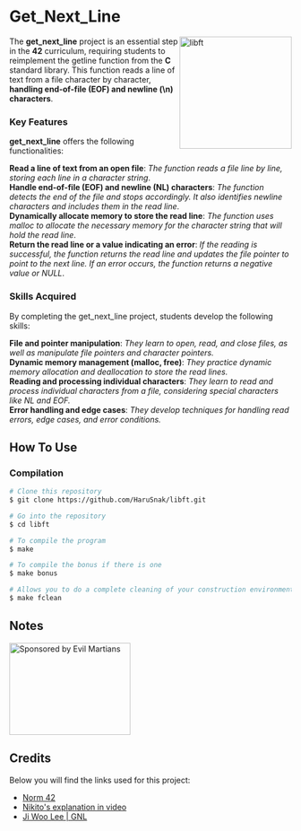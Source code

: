 # Get_Next_Line

<img src="https://i.ytimg.com/vi/-Mt2FdJjVno/maxresdefault.jpg" align="right"
     alt="libft" width="200" height="200">

The **get_next_line** project is an essential step in the **42** curriculum, requiring students to reimplement the getline function from the **C** standard library. This function reads a line of text from a file character by character, **handling end-of-file (EOF) and newline (\n) characters**.

### **Key Features**
**get_next_line** offers the following functionalities:

**Read a line of text from an open file**: *The function reads a file line by line, storing each line in a character string*.<br>
**Handle end-of-file (EOF) and newline (NL) characters**: *The function detects the end of the file and stops accordingly. It also identifies newline characters and includes them in the read line*.<br>
**Dynamically allocate memory to store the read line**: *The function uses malloc to allocate the necessary memory for the character string that will hold the read line*.<br>
**Return the read line or a value indicating an error**: *If the reading is successful, the function returns the read line and updates the file pointer to point to the next line. If an error occurs, the function returns a negative value or NULL*.<br>

### **Skills Acquired**
By completing the get_next_line project, students develop the following skills:

**File and pointer manipulation**: *They learn to open, read, and close files, as well as manipulate file pointers and character pointers.*<br>
**Dynamic memory management (malloc, free)**: *They practice dynamic memory allocation and deallocation to store the read lines.*<br>
**Reading and processing individual characters**: *They learn to read and process individual characters from a file, considering special characters like NL and EOF.*<br>
**Error handling and edge cases**: *They develop techniques for handling read errors, edge cases, and error conditions.*<br>


## How To Use

### **Compilation**

```bash
# Clone this repository
$ git clone https://github.com/HaruSnak/libft.git

# Go into the repository
$ cd libft

# To compile the program
$ make

# To compile the bonus if there is one
$ make bonus

# Allows you to do a complete cleaning of your construction environment
$ make fclean
```

## Notes

<p align="left">
    <img src="https://image.noelshack.com/fichiers/2024/11/2/1710270009-125.png"
         alt="Sponsored by Evil Martians" width="216" height="164">
</p>



## Credits

Below you will find the links used for this project:

- [Norm 42](https://cdn.intra.42.fr/pdf/pdf/960/norme.en.pdf)
- [Nikito's explanation in video](https://www.youtube.com/watch?v=-Mt2FdJjVno)
- [Ji Woo Lee | GNL](https://velog.io/@ljiwoo59/getnextline)

